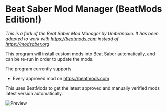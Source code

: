 # Beat Saber Mod Manager (BeatMods Edition!)

*This is a fork of the Beat Saber Mod Manager by Umbranoxio.*
*It has been adapted to work with https://beatmods.com instead of https://modsaber.org*

This program will install custom mods into Beat Saber automatically, and can be re-run in order to update the mods.

The program currently supports
*  Every approved mod on https://beatmods.com

This uses BeatMods to get the latest approved and manually verified mods latest version automatically.

![Preview](https://cdn.discordapp.com/attachments/456611538912935970/564110534929285122/beatmods-preview.PNG)
